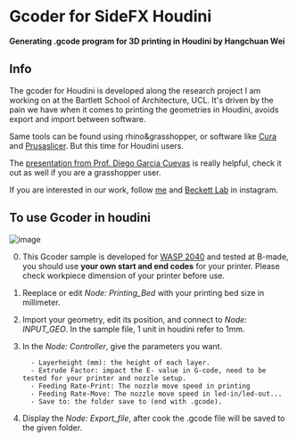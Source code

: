 # Gcoder for SideFX Houdini
**Generating .gcode program for 3D printing in Houdini by Hangchuan Wei**
## Info
The gcoder for Houdini is developed along the research project I am working on at the Bartlett School of Architecture, UCL. It's driven by the pain we have when it comes to printing the geometries in Houdini, avoids export and import between software.

Same tools can be found using rhino&grasshopper, or software like [Cura](https://ultimaker.com/software/ultimaker-cura/) and [Prusaslicer](https://www.prusa3d.com/page/prusaslicer_424/). But this time for Houdini users.

The [presentation from Prof. Diego Garcia Cuevas](https://www.youtube.com/watch?v=u4g4EYzSp38) is really helpful, check it out as well if you are a grasshopper user.

If you are interested in our work, follow [me](https://www.instagram.com/hanx_wei?) and [Beckett Lab](https://www.instagram.com/beckettlab/) in instagram.

## To use Gcoder in houdini
![image](https://github.com/user-attachments/assets/7ec2859f-70de-436b-b762-a5215b602cc3)

0. This Gcoder sample is developed for [WASP 2040](https://www.3dwasp.com/en/ceramic-3d-printing/delta-wasp-2040clay/) and tested at B-made, you should use **your own start and end codes** for your printer. Please check workpiece dimension of your printer before use.
1. Reeplace or edit *Node: Printing_Bed* with your printing bed size in millimeter.
2. Import your geometry, edit its position, and connect to *Node: INPUT_GEO*. In the sample file, 1 unit in houdini refer to 1mm.
3. In the *Node: Controller*, give the parameters you want.

         - Layerheight (mm): the height of each layer.
         - Extrude Factor: impact the E- value in G-code, need to be tested for your printer and nozzle setup.
         - Feeding Rate-Print: The nozzle move speed in printing
         - Feeding Rate-Move: The nozzle move speed in led-in/led-out...
         - Save to: the folder save to (end with .gcode).
5. Display the *Node: Export_file*, after cook the .gcode file will be saved to the given folder.
